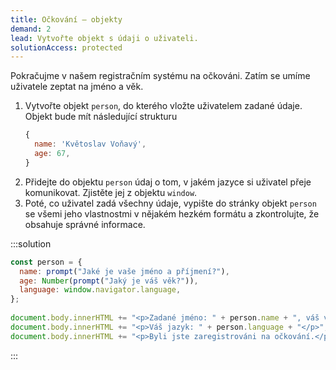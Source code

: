 ```yaml
---
title: Očkování – objekty
demand: 2
lead: Vytvořte objekt s údaji o uživateli.
solutionAccess: protected
---
```


Pokračujme v našem registračním systému na očkováni. Zatím se umíme uživatele zeptat na jméno a věk.

1. Vytvořte objekt `person`, do kterého vložte uživatelem zadané údaje. Objekt bude mít následující strukturu
   ```js
   {
     name: 'Květoslav Voňavý',
     age: 67,
   }
   ```
1. Přidejte do objektu `person` údaj o tom, v jakém jazyce si uživatel přeje komunikovat. Zjistěte jej z objektu `window`.
1. Poté, co uživatel zadá všechny údaje, vypište do stránky objekt `person` se všemi jeho vlastnostmi v nějakém hezkém formátu a zkontrolujte, že obsahuje správné informace.

:::solution

```js
const person = {
  name: prompt("Jaké je vaše jméno a příjmení?"),
  age: Number(prompt("Jaký je váš věk?")),
  language: window.navigator.language,
};
​
document.body.innerHTML += "<p>Zadané jméno: " + person.name + ", váš věk: " + person.age + "</p>";
document.body.innerHTML += "<p>Váš jazyk: " + person.language + "</p>";
document.body.innerHTML += "<p>Byli jste zaregistrováni na očkování.</p>";
```

:::
